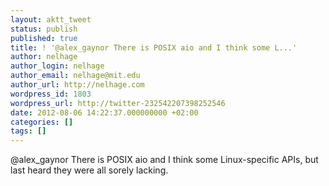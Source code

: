 ```yaml
---
layout: aktt_tweet
status: publish
published: true
title: ! '@alex_gaynor There is POSIX aio and I think some L...'
author: nelhage
author_login: nelhage
author_email: nelhage@mit.edu
author_url: http://nelhage.com
wordpress_id: 1803
wordpress_url: http://twitter-232542207398252546
date: 2012-08-06 14:22:37.000000000 +02:00
categories: []
tags: []
---
```

@alex_gaynor There is POSIX aio and I think some Linux-specific APIs, but last heard they were all sorely lacking.
